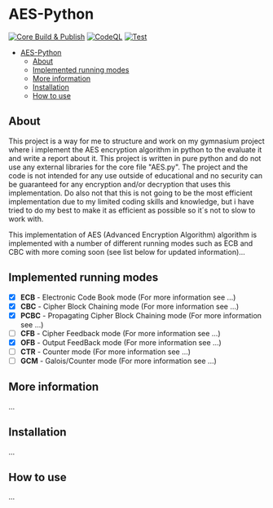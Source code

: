 # AES-Python

[![Core Build & Publish](https://github.com/Glindeb/AES-Python/actions/workflows/core.yml/badge.svg)](https://github.com/Glindeb/AES-Python/actions/workflows/core.yml) [![CodeQL](https://github.com/Glindeb/AES-Python/actions/workflows/codeql-analysis.yml/badge.svg)](https://github.com/Glindeb/AES-Python/actions/workflows/codeql-analysis.yml) [![Test](https://github.com/Glindeb/AES-Python/actions/workflows/test.yml/badge.svg)](https://github.com/Glindeb/AES-Python/actions/workflows/test.yml)

- [AES-Python](#aes-python)
  - [About](#about)
  - [Implemented running modes](#implemented-running-modes)
  - [More information](#more-information)
  - [Installation](#installation)
  - [How to use](#how-to-use)

About
---
This project is a way for me to structure and work on my gymnasium project where i implement the AES encryption algorithm in python to the evaluate it and write a report about it. This project is written in pure python and do not use any external libraries for the core file "AES.py". The project and the code is not intended for any use outside of educational and no security can be guaranteed for any encryption and/or decryption that uses this implementation. Do also not that this is not going to be the most efficient implementation due to my limited coding skills and knowledge, but i have tried to do my best to make it as efficient as possible so it´s not to slow to work with.

This implementation of AES (Advanced Encryption Algorithm) algorithm is implemented with a number of different running modes such as ECB and CBC with more coming soon (see list below for updated information)...

Implemented running modes
---
- [x] **ECB** - Electronic Code Book mode (For more information see ...)
- [x] **CBC** - Cipher Block Chaining mode (For more information see ...)
- [x] **PCBC** - Propagating Cipher Block Chaining mode (For more information see ...)
- [ ] **CFB** - Cipher Feedback mode (For more information see ...)
- [x] **OFB** - Output FeedBack mode (For more information see ...)
- [ ] **CTR** - Counter mode (For more information see ...)
- [ ] **GCM** - Galois/Counter mode (For more information see ...)

More information
---
...

Installation
---
...

How to use
---
...
